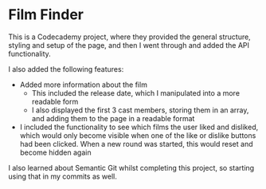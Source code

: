 # Film Finder

This is a Codecademy project, where they provided the general structure, styling and setup of the page, and then I went through and added the API functionality.

I also added the following features:
- Added more information about the film
  * This included the release date, which I manipulated into a more readable form
  * I also displayed the first 3 cast members, storing them in an array, and adding them to the page in a readable format
- I included the functionality to see which films the user liked and disliked, which would only become visible when one of the like or dislike buttons had been clicked. When a new round was started, this would reset and become hidden again

I also learned about Semantic Git whilst completing this project, so starting using that in my commits as well.
